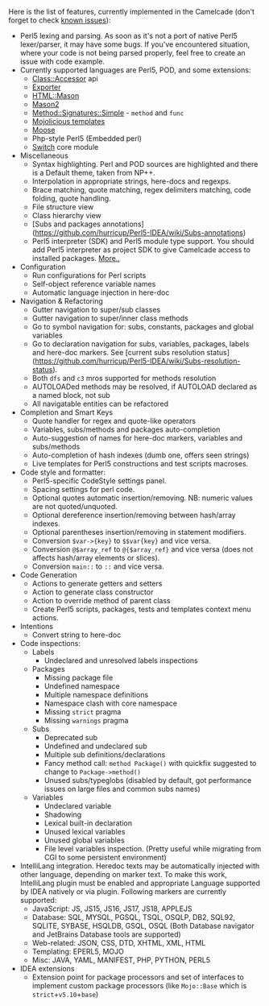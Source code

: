 Here is the list of features, currently implemented in the Camelcade (don't forget to check [known issues](https://github.com/hurricup/Perl5-IDEA/wiki/Known-issues)):

* Perl5 lexing and parsing. As soon as it's not a port of native Perl5 lexer/parser, it may have some bugs. If you've encountered situation, where your code is not being parsed properly, feel free to create an issue with code example. 
* Currently supported languages are Perl5, POD, and some extensions:
  * [Class::Accessor](http://search.cpan.org/~kasei/Class-Accessor/lib/Class/Accessor.pm) api 
  * [Exporter](https://github.com/hurricup/Perl5-IDEA/wiki/Exporter-support)
  * [HTML::Mason](https://github.com/hurricup/Perl5-IDEA/wiki/HTML::Mason-support)
  * [Mason2](https://github.com/hurricup/Perl5-IDEA/wiki/Mason2-support)
  * [Method::Signatures::Simple](http://search.cpan.org/dist/Method-Signatures-Simple/lib/Method/Signatures/Simple.pm) - `method` and `func`
  * [Mojolicious templates](https://github.com/hurricup/Perl5-IDEA/wiki/Mojolicious-support) 
  * [Moose](https://github.com/hurricup/Perl5-IDEA/wiki/Moose-support)
  * Php-style Perl5 (Embedded perl)
  * [Switch](http://perldoc.perl.org/5.8.8/Switch.html) core module
* Miscellaneous
  * Syntax highlighting. Perl and POD sources are highlighted and there is a Default theme, taken from NP++. 
  * Interpolation in appropriate strings, here-docs and regexps.
  * Brace matching, quote matching, regex delimiters matching, code folding, quote handling.
  * File structure view
  * Class hierarchy view
  * [Subs and packages annotations] (https://github.com/hurricup/Perl5-IDEA/wiki/Subs-annotations)
  * Perl5 interpreter (SDK) and Perl5 module type support. You should add Perl5 interpreter as project SDK to give Camelcade access to installed packages. [More..](https://github.com/hurricup/Perl5-IDEA/wiki/Getting-started)
* Configuration
  * Run configurations for Perl scripts
  * Self-object reference variable names
  * Automatic language injection in here-doc 
* Navigation & Refactoring
  * Gutter navigation to super/sub classes
  * Gutter navigation to super/inner class methods
  * Go to symbol navigation for: subs, constants, packages and global variables
  * Go to declaration navigation for subs, variables, packages, labels and here-doc markers. See [current subs resolution status] (https://github.com/hurricup/Perl5-IDEA/wiki/Subs-resolution-status).
  * Both `dfs` and `c3` mros supported for methods resolution
  * AUTOLOADed methods may be resolved, if AUTOLOAD declared as a named block, not sub
  * All navigatable entities can be refactored
* Completion and Smart Keys
  * Quote handler for regex and quote-like operators
  * Variables, subs/methods and packages auto-completion
  * Auto-suggestion of names for here-doc markers, variables and subs/methods
  * Auto-completion of hash indexes (dumb one, offers seen strings)
  * Live templates for Perl5 constructions and test scripts macroses.
* Code style and formatter:
  * Perl5-specific CodeStyle settings panel.
  * Spacing settings for perl code.
  * Optional quotes automatic insertion/removing. NB: numeric values are not quoted/unquoted.
  * Optional dereference insertion/removing between hash/array indexes.
  * Optional parentheses insertion/removing in statement modifiers.
  * Conversion `$var->{key}` to `$$var{key}` and vice versa.
  * Conversion `@$array_ref` to `@{$array_ref}` and vice versa (does not affects hash/array elements or slices).
  * Conversion `main::` to `::` and vice versa.
* Code Generation
  * Actions to generate getters and setters
  * Action to generate class constructor
  * Action to override method of parent class
  * Create Perl5 scripts, packages, tests and templates context menu actions.
* Intentions 
  * Convert string to here-doc
* Code inspections: 
  * Labels
    * Undeclared and unresolved labels inspections
  * Packages
    * Missing package file
    * Undefined namespace
    * Multiple namespace definitions
    * Namespace clash with core namespace
    * Missing `strict` pragma
    * Missing `warnings` pragma
  * Subs
    * Deprecated sub
    * Undefined and undeclared sub 
    * Multiple sub definitions/declarations
    * Fancy method call: `method Package()` with quickfix suggested to change to `Package->method()`
    * Unused subs/typeglobs (disabled by default, got performance issues on large files and common subs names)
  * Variables
    * Undeclared variable
    * Shadowing
    * Lexical built-in declaration
    * Unused lexical variables 
    * Unused global variables 
    * File level variables inspection. (Pretty useful while migrating from CGI to some persistent environment)
* IntelliLang integration. Heredoc texts may be automatically injected with other language, depending on marker text. To make this work, IntelliLang plugin must be enabled and appropriate Language supported by IDEA natively or via plugin. Following markers are currently supported:
  * JavaScript: JS, JS15, JS16, JS17, JS18, APPLEJS
  * Database: SQL, MYSQL, PGSQL, TSQL, OSQLP, DB2, SQL92, SQLITE, SYBASE, HSQLDB, GSQL, OSQL (Both Database navigator and JetBrains Database tools are supported)
  * Web-related: JSON, CSS, DTD, XHTML, XML, HTML
  * Templating: EPERL5, MOJO
  * Misc: JAVA, YAML, MANIFEST, PHP, PYTHON, PERL5
* IDEA extensions
  * Extension point for package processors and set of interfaces to implement custom package processors (like `Mojo::Base` which is `strict`+`v5.10`+`base`)
